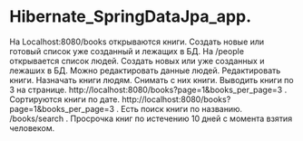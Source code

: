 # Hibernate_SpringDataJpa_app.
На Localhost:8080/books открываются книги. Создать новые или готовый список уже созданный и лежащих в БД.
На /people открывается список людей. Создать новых или уже созданных и лежаших в БД.
Можно редактировать данные людей. Редактировать книги.
Назначать книги людям. Снимать с них книги.
Выводить книги по 3 на странице.  http://localhost:8080/books?page=1&books_per_page=3 .
Сортируются книги по дате. http://localhost:8080/books?page=1&books_per_page=3 .
Есть поиск книги по названию. /books/search .
Просрочка книг по истечению 10 дней с момента взятия человеком.
